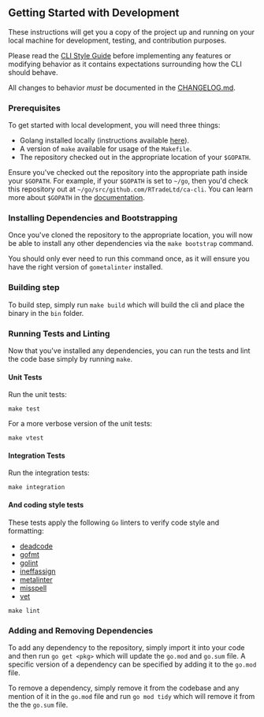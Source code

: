 ## Getting Started with Development

These instructions will get you a copy of the project up and running on your
local machine for development, testing, and contribution purposes.

Please read the [CLI Style Guide](https://github.com/urfave/cli) before
implementing any features or modifying behavior as it contains expectations
surrounding how the CLI should behave.

All changes to behavior *must* be documented in the [CHANGELOG.md](../CHANGELOG.md).

### Prerequisites

To get started with local development, you will need three things:

- Golang installed locally (instructions available
[here](https://golang.org/doc/install)).
- A version of `make` available for usage of the `Makefile`.
- The repository checked out in the appropriate location of your `$GOPATH`.

Ensure you've checked out the repository into the appropriate path inside your
`$GOPATH`. For example, if your `$GOPATH` is set to `~/go`, then you'd check
this repository out at `~/go/src/github.com/RTradeLtd/ca-cli`. You can
learn more about `$GOPATH` in the
[documentation](https://golang.org/doc/code.html#GOPATH).

### Installing Dependencies and Bootstrapping

Once you've cloned the repository to the appropriate location, you will now be
able to install any other dependencies via the `make bootstrap` command.

You should only ever need to run this command once, as it will ensure you have
the right version of `gometalinter` installed.

### Building step

To build step, simply run `make build` which will build the cli and place the
binary in the `bin` folder.

### Running Tests and Linting

Now that you've installed any dependencies, you can run the tests and lint the
code base simply by running `make`.

#### Unit Tests

Run the unit tests:

```
make test
```

For a more verbose version of the unit tests:

```
make vtest
```

#### Integration Tests

Run the integration tests:

```
make integration
```

#### And coding style tests

These tests apply the following `Go` linters to verify code style and formatting:

* [deadcode](https://github.com/tsenart/deadcode)
* [gofmt](https://golang.org/cmd/gofmt/)
* [golint](https://github.com/golang/lint/golint)
* [ineffassign](https://github.com/gordonklaus/ineffassign)
* [metalinter](https://github.com/alecthomas/gometalinter)
* [misspell](https://github.com/client9/misspell/cmd/misspell)
* [vet](https://golang.org/cmd/vet/)

```
make lint
```

### Adding and Removing Dependencies

To add any dependency to the repository, simply import it into your code and
then run `go get <pkg>` which will update the `go.mod` and `go.sum` file. A
specific version of a dependency can be specified by adding it to the `go.mod`
file.

To remove a dependency, simply remove it from the codebase and any mention of it
in the `go.mod` file and run `go mod tidy` which will remove it from the the
`go.sum` file.
